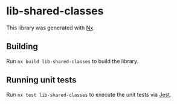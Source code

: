 # lib-shared-classes

This library was generated with [Nx](https://nx.dev).

## Building

Run `nx build lib-shared-classes` to build the library.

## Running unit tests

Run `nx test lib-shared-classes` to execute the unit tests via [Jest](https://jestjs.io).
